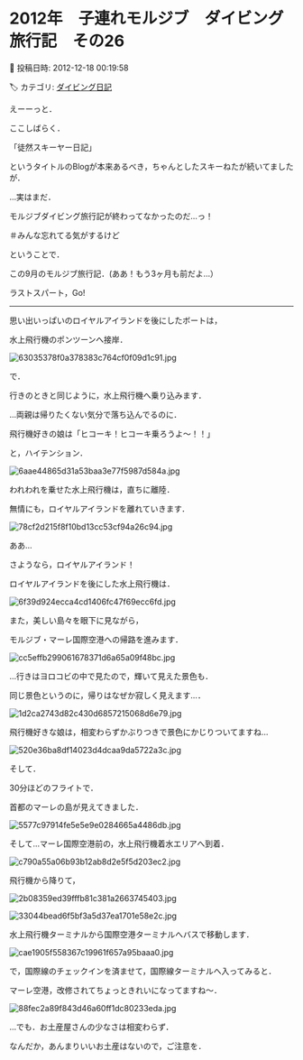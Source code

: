 # 2012年　子連れモルジブ　ダイビング旅行記　その26

📅 投稿日時: 2012-12-18 00:19:58

🏷️ カテゴリ: [ダイビング日記](ce3a7a8d424d112fce83ee85c81a0e344.md)

えーーっと．


ここしばらく．


「徒然スキーヤー日記」


というタイトルのBlogが本来あるべき，ちゃんとしたスキーねたが続いてましたが．





…実はまだ．


モルジブダイビング旅行記が終わってなかったのだ…っ！


＃みんな忘れてる気がするけど





ということで．


この9月のモルジブ旅行記．(ああ！もう3ヶ月も前だよ…）


ラストスパート，Go!


----





思い出いっぱいのロイヤルアイランドを後にしたボートは，


水上飛行機のポンツーンへ接岸．




![63035378f0a378383c764cf0f09d1c91.jpg](images/63035378f0a378383c764cf0f09d1c91.jpg)




で．


行きのときと同じように，水上飛行機へ乗り込みます．





…両親は帰りたくない気分で落ち込んでるのに．


飛行機好きの娘は「ヒコーキ！ヒコーキ乗ろうよ～！！」


と，ハイテンション．




![6aae44865d31a53baa3e77f5987d584a.jpg](images/6aae44865d31a53baa3e77f5987d584a.jpg)







われわれを乗せた水上飛行機は，直ちに離陸．


無情にも，ロイヤルアイランドを離れていきます．




![78cf2d215f8f10bd13cc53cf94a26c94.jpg](images/78cf2d215f8f10bd13cc53cf94a26c94.jpg)




ああ…


さようなら，ロイヤルアイランド！





ロイヤルアイランドを後にした水上飛行機は．




![6f39d924ecca4cd1406fc47f69ecc6fd.jpg](images/6f39d924ecca4cd1406fc47f69ecc6fd.jpg)







また，美しい島々を眼下に見ながら，


モルジブ・マーレ国際空港への帰路を進みます．




![cc5effb299061678371d6a65a09f48bc.jpg](images/cc5effb299061678371d6a65a09f48bc.jpg)







…行きはヨロコビの中で見たので，輝いて見えた景色も．


同じ景色というのに，帰りはなぜか寂しく見えます…．




![1d2ca2743d82c430d6857215068d6e79.jpg](images/1d2ca2743d82c430d6857215068d6e79.jpg)







飛行機好きな娘は，相変わらずかぶりつきで景色にかじりついてますね…




![520e36ba8df14023d4dcaa9da5722a3c.jpg](images/520e36ba8df14023d4dcaa9da5722a3c.jpg)







そして．


30分ほどのフライトで．


首都のマーレの島が見えてきました．




![5577c97914fe5e5e9e0284665a4486db.jpg](images/5577c97914fe5e5e9e0284665a4486db.jpg)







そして…マーレ国際空港前の，水上飛行機着水エリアへ到着．




![c790a55a06b93b12ab8d2e5f5d203ec2.jpg](images/c790a55a06b93b12ab8d2e5f5d203ec2.jpg)







飛行機から降りて，




![2b08359ed39fffb81c381a2663745403.jpg](images/2b08359ed39fffb81c381a2663745403.jpg)









![33044bead6f5bf3a5d37ea1701e58e2c.jpg](images/33044bead6f5bf3a5d37ea1701e58e2c.jpg)







水上飛行機ターミナルから国際空港ターミナルへバスで移動します．




![cae1905f558367c19961f657a95baaa0.jpg](images/cae1905f558367c19961f657a95baaa0.jpg)







で，国際線のチェックインを済ませて，国際線ターミナルへ入ってみると．


マーレ空港，改修されてちょっときれいになってますね～．




![88fec2a89f843d46a60ff1dc80233eda.jpg](images/88fec2a89f843d46a60ff1dc80233eda.jpg)







…でも．お土産屋さんの少なさは相変わらず．


なんだか，あんまりいいお土産はないので，ご注意を．
